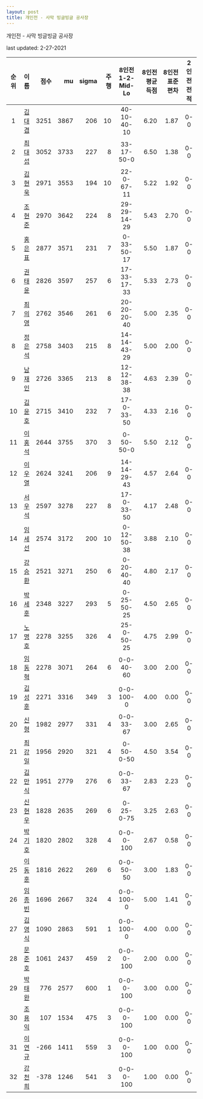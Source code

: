 ```yaml
---
layout: post
title: 개인전 - 사막 빙글빙글 공사장
---
```



개인전 - 사막 빙글빙글 공사장


last updated: 2-27-2021

| 순위 | 이름 | 점수 | mu | sigma | 주행 | 8인전 1-2-Mid-Lo | 8인전 평균득점 | 8인전 표준편차 | 2인전 전적 |
|:---:|:---:|---:|---:|---:|---:|:---:|---:|---:|:---:|
| 1 | [김대겸](../gimdaigyeom) | 3251 | 3867 | 206 | 10 | 40-10-40-10 | 6.20 | 1.87 | 0-0 |
| 2 | [최대섭](../choidaiseob) | 3052 | 3733 | 227 | 8 | 33-17-50-0 | 6.50 | 1.38 | 0-0 |
| 3 | [김현욱](../gimhyeonuk) | 2971 | 3553 | 194 | 10 | 22-0-67-11 | 5.22 | 1.92 | 0-0 |
| 4 | [조현준](../johyeonjun) | 2970 | 3642 | 224 | 8 | 29-29-14-29 | 5.43 | 2.70 | 0-0 |
| 5 | [홍은표](../hongeunpyo) | 2877 | 3571 | 231 | 7 | 0-33-50-17 | 5.50 | 1.87 | 0-0 |
| 6 | [권태윤](../gweontaiyun) | 2826 | 3597 | 257 | 6 | 17-33-17-33 | 5.33 | 2.73 | 0-0 |
| 7 | [최의영](../choiuiyeong) | 2762 | 3546 | 261 | 6 | 20-20-20-40 | 5.00 | 2.35 | 0-0 |
| 8 | [정은석](../jeongeunseok) | 2758 | 3403 | 215 | 8 | 14-14-43-29 | 5.00 | 2.00 | 0-0 |
| 9 | [남재인](../namjaein) | 2726 | 3365 | 213 | 8 | 12-12-38-38 | 4.63 | 2.39 | 0-0 |
| 10 | [김윤호](../gimyunho) | 2715 | 3410 | 232 | 7 | 17-0-33-50 | 4.33 | 2.16 | 0-0 |
| 11 | [이홍석](../ihongseok) | 2644 | 3755 | 370 | 3 | 0-50-50-0 | 5.50 | 2.12 | 0-0 |
| 12 | [이우열](../iuyeol) | 2624 | 3241 | 206 | 9 | 14-14-29-43 | 4.57 | 2.64 | 0-0 |
| 13 | [서우석](../seouseok) | 2597 | 3278 | 227 | 8 | 17-0-33-50 | 4.17 | 2.48 | 0-0 |
| 14 | [임세선](../imseseon) | 2574 | 3172 | 200 | 10 | 0-12-50-38 | 3.88 | 2.10 | 0-0 |
| 15 | [강승환](../gangseunghwan) | 2521 | 3271 | 250 | 6 | 0-20-40-40 | 4.80 | 2.17 | 0-0 |
| 16 | [박세훈](../baksehun) | 2348 | 3227 | 293 | 5 | 0-25-50-25 | 4.50 | 2.65 | 0-0 |
| 17 | [노명호](../nomyeongho) | 2278 | 3255 | 326 | 4 | 25-0-50-25 | 4.75 | 2.99 | 0-0 |
| 18 | [임동혁](../imdonghyeok) | 2278 | 3071 | 264 | 6 | 0-0-40-60 | 3.00 | 2.00 | 0-0 |
| 19 | [김성훈](../gimseonghun) | 2271 | 3316 | 349 | 3 | 0-0-100-0 | 4.00 | 0.00 | 0-0 |
| 20 | [신형](../shinhyeong) | 1982 | 2977 | 331 | 4 | 0-0-33-67 | 3.00 | 2.65 | 0-0 |
| 21 | [최강일](../choigangil) | 1956 | 2920 | 321 | 4 | 0-50-0-50 | 4.50 | 3.54 | 0-0 |
| 22 | [김만식](../gimmanshik) | 1951 | 2779 | 276 | 6 | 0-0-33-67 | 2.83 | 2.23 | 0-0 |
| 23 | [신현우](../shinhyeonu) | 1828 | 2635 | 269 | 6 | 0-25-0-75 | 3.25 | 2.63 | 0-0 |
| 24 | [박기호](../bakgiho) | 1820 | 2802 | 328 | 4 | 0-0-0-100 | 2.67 | 0.58 | 0-0 |
| 25 | [이동훈](../idonghun) | 1816 | 2622 | 269 | 6 | 0-0-50-50 | 3.00 | 1.83 | 0-0 |
| 26 | [임종빈](../imjongbin) | 1696 | 2667 | 324 | 4 | 0-0-100-0 | 5.00 | 1.41 | 0-0 |
| 27 | [김영식](../gimyeongshik) | 1090 | 2863 | 591 | 1 | 0-0-100-0 | 4.00 | 0.00 | 0-0 |
| 28 | [문준호](../munjunho) | 1061 | 2437 | 459 | 2 | 0-0-0-100 | 2.00 | 0.00 | 0-0 |
| 29 | [박태완](../baktaiwan) | 776 | 2577 | 600 | 1 | 0-0-0-100 | 3.00 | 0.00 | 0-0 |
| 30 | [조용익](../joyongik) | 107 | 1534 | 475 | 3 | 0-0-0-100 | 1.00 | 0.00 | 0-0 |
| 31 | [이연규](../iyeongyu) | -266 | 1411 | 559 | 3 | 0-0-0-100 | 1.00 | 0.00 | 0-0 |
| 32 | [강천희](../gangcheonhi) | -378 | 1246 | 541 | 3 | 0-0-0-100 | 1.00 | 0.00 | 0-0 |
